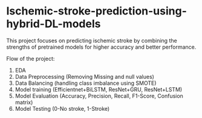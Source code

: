 # Ischemic-stroke-prediction-using-hybrid-DL-models

This project focuses on predicting ischemic stroke by combining the strengths of pretrained models for higher accuracy and better performance.


Flow of the project:
1. EDA
2. Data Preprocessing (Removing Missing and null values)
3. Data Balancing (handling class imbalance using SMOTE)
4. Model training (Efficientnet+BiLSTM, ResNet+GRU, ResNet+LSTM)
5. Model Evaluation (Accuracy, Precision, Recall, F1-Score, Confusion matrix)
6. Model Testing (0-No stroke, 1-Stroke)
